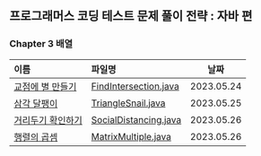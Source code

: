 ## 프로그래머스 코딩 테스트 문제 풀이 전략 : 자바 편


### Chapter 3 배열
|이름|파일명|날짜|
|:---|:---|:---:|
|[교점에 별 만들기]|[FindIntersection.java]|2023.05.24|
|[삼각 달팽이]|[TriangleSnail.java]|2023.05.25|
|[거리두기 확인하기]|[SocialDistancing.java]|2023.05.26|
|[행렬의 곱셈]|[MatrixMultiple.java]|2023.05.26|




[교점에 별 만들기]:https://school.programmers.co.kr/tryouts/71847/challenges
[삼각 달팽이]:https://school.programmers.co.kr/tryouts/71848/challenges
[거리두기 확인하기]:https://school.programmers.co.kr/tryouts/71849/challenges
[행렬의 곱셈]:https://school.programmers.co.kr/tryouts/71850/challenges



[FindIntersection.java]:https://github.com/yoon1000/programmers-algorithm/blob/main/book-practice/Chapter3-Arrays/FindIntersection.java
[TriangleSnail.java]:https://github.com/yoon1000/programmers-algorithm/blob/main/book-practice/Chapter3-Arrays/TriangleSnail.java
[SocialDistancing.java]:https://github.com/yoon1000/programmers-algorithm/blob/main/book-practice/Chapter3-Arrays/SocialDistancing.java
[MatrixMultiple.java]:https://github.com/yoon1000/programmers-algorithm/blob/main/book-practice/Chapter3-Arrays/MatrixMultiple.java
